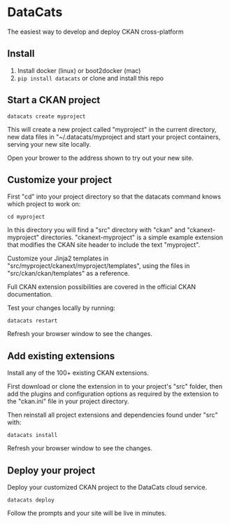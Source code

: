 # DataCats

The easiest way to develop and deploy CKAN cross-platform


## Install

1. Install docker (linux) or boot2docker (mac)
2. `pip install datacats` or clone and install this repo


## Start a CKAN project

```
datacats create myproject
```

This will create a new project called "myproject" in the current
directory, new data files in "~/.datacats/myproject and start
your project containers, serving your new site locally.

Open your brower to the address shown to try out your new site.


## Customize your project

First "cd" into your project directory so that the
datacats command knows which project to work on:
```
cd myproject
```

In this directory you will find a "src"
directory with "ckan" and "ckanext-myproject" directories.
"ckanext-myproject" is a simple example extension that modifies the
CKAN site header to include the text "myproject".

Customize your Jinja2 templates in
"src/myproject/ckanext/myproject/templates", using
the files in "src/ckan/ckan/templates" as a reference.

Full CKAN extension possibilities are covered in the official CKAN
documentation.

Test your changes locally by running:
```
datacats restart
```

Refresh your browser window to see the changes.


## Add existing extensions

Install any of the 100+ existing CKAN extensions.

First download or clone the extension in to your project's "src" folder,
then add the plugins and configuration options as required by the extension
to the "ckan.ini" file in your project directory.

Then reinstall all project extensions and dependencies found under "src" with:
```
datacats install
```

Refresh your browser window to see the changes.


## Deploy your project

Deploy your customized CKAN project to the DataCats cloud service.
```
datacats deploy
```

Follow the prompts and your site will be live in minutes.

